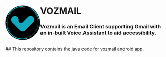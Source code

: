 <h1><img align="left" src="app/src/main/res/drawable/app_logo.png" width="110px">VOZMAIL</h1>
<h3>Vozmail is an Email Client supporting Gmail with an in-built Voice Assistant to aid accessibility.</h3>
<br>
## This repository contains the java code for vozmail android app.
